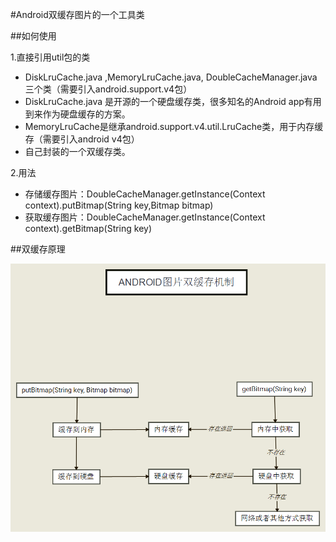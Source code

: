 #Android双缓存图片的一个工具类

##如何使用

1.直接引用util包的类

* DiskLruCache.java ,MemoryLruCache.java, DoubleCacheManager.java三个类（需要引入android.support.v4包）
* DiskLruCache.java 是开源的一个硬盘缓存类，很多知名的Android app有用到来作为硬盘缓存的方案。 
* MemoryLruCache是继承android.support.v4.util.LruCache类，用于内存缓存（需要引入android v4包）
* 自己封装的一个双缓存类。

2.用法

* 存储缓存图片：DoubleCacheManager.getInstance(Context context).putBitmap(String key,Bitmap bitmap)
* 获取缓存图片：DoubleCacheManager.getInstance(Context context).getBitmap(String key)

##双缓存原理

![](https://github.com/mayubao/AndroidDoubleCache/blob/master/imgs/Android_Image_Double_Cache.png)
